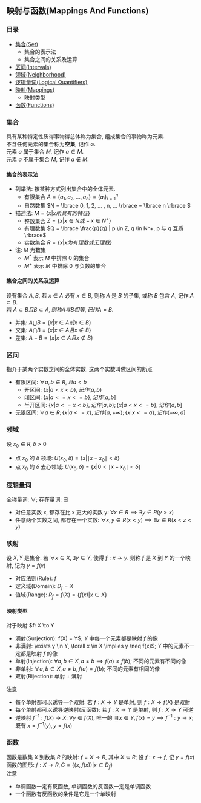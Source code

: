 ## 映射与函数(Mappings And Functions)

### 目录
- [集合(Set)](#集合)
  - 集合的表示法
  - 集合之间的关系及运算
- [区间(Intervals)](#区间)
- [领域(Neighborhood)](#领域)
- [逻辑量词(Logical Quantifiers)](#逻辑量词)
- [映射(Mappings)](#映射)
  - 映射类型
- [函数(Functions)](#函数)

### 集合
具有某种特定性质得事物得总体称为集合, 组成集合的事物称为元素.  
不含任何元素的集合称为**空集**, 记作 $\emptyset$.  
元素 $a$ 属于集合 $M$, 记作 $a \in M$.  
元素 $a$ 不属于集合 $M$, 记作 $a \notin M$.  

#### 集合的表示法
- 列举法: 按某种方式列出集合中的全体元素.
  - 有限集合 $A = \lbrace a_1, a_2, ... ,a_n \rbrace = \lbrace a_i \rbrace^n_{i=1}$
  - 自然数集 $N = \lbrace 0, 1, 2, ... , n, ... \rbrace = \lbrace n \rbrace $
- 描述法: $M = \lbrace x | x 所具有的特征 \rbrace$
  - 整数集合 $Z = \lbrace x | x \in N 或 -x \in N^+ \rbrace$
  - 有理数集 $Q = \lbrace \frac{p}{q} | p \in Z, q \in N^+, p 与 q 互质 \rbrace$
  - 实数集合 $R = \lbrace x | x 为有理数或无理数 \rbrace$
- 注: $M$ 为数集
  - $M^\ast$ 表示 $M$ 中排除 0 的集合  
  - $M^+$ 表示 $M$ 中排除 0 与负数的集合

#### 集合之间的关系及运算
设有集合 $A, B$, 若 $x \in A$ 必有 $x \in B$, 则称 $A$ 是 $B$ 的子集, 或称 $B$ 包含 $A$, 记作 $A \subset B$.  
若 $A \subset B 且 B \subset A, 则称 A 与 B 相等, 记作 A = B$.
- 并集: $A \bigcup B = \lbrace x | x \in A 或 x \in B \rbrace$
- 交集: $A \bigcap B = \lbrace x | x \in A 且 x \notin B \rbrace$
- 差集: $A - B = \lbrace x | x \in A 且 x \notin B \rbrace$

### 区间
指介于某两个实数之间的全体实数. 这两个实数叫做区间的断点  

- 有限区间: $\forall a, b \in R, 且 a < b$
  - 开区间: $\lbrace x | a < x < b \rbrace, 记作 (a, b)$
  - 闭区间: $\lbrace x | a <= x <= b \rbrace, 记作 [a, b]$
  - 半开区间: $\lbrace x | a <= x < b \rbrace, 记作 [a, b); \lbrace x | a < x <= b \rbrace, 记作 (a, b]$
- 无限区间: $\forall a \in R; \lbrace x | a <= x \rbrace, 记作 [a, +\infty); \lbrace x | x <= a \rbrace, 记作 (-\infty, a]$

### 领域
设 $x_0 \in R, \delta > 0$
- 点 $x_0$ 的 $\delta$ 领域: $U(x_0 ,\delta) = \lbrace x | \mid x - x_0 \mid < \delta \rbrace$
- 点 $x_0$ 的 $\delta$ 去心领域: $U(x_0 ,\delta) = \lbrace x | 0 < \mid x - x_0 \mid < \delta \rbrace$

### 逻辑量词
全称量词: $\forall$; 存在量词: $\exists$
- 对任意实数 x, 都存在比 x 更大的实数 y: $\forall x \in R \implies \exists y \in R (y > x)$
- 任意两个实数之间, 都存在一个实数: $\forall x, y \in R (x < y) \implies \exists z \in R (x < z < y)$

### 映射
设 $X, Y$ 是集合. 若 $\forall x \in X, \exists y \in Y$, 使得 $f: x \to y$. 则称 $f$ 是 $X$ 到 $Y$ 的一个映射, 记为 $y = f(x)$
- 对应法则(Rule): $f$
- 定义域(Domain): $D_f = X$
- 值域(Range): $R_f = f(X) = \lbrace f(x) | x \in X \rbrace$

#### 映射类型
对于映射 $f: X \to Y
- 满射(Surjection):  f(X) = Y$; $Y$ 中每一个元素都是映射 $f$ 的像
- 非满射: \exists y \in Y, \forall x \in X \implies y \neq f(x)$; $Y$ 中的元素不一定都是映射 $f$ 的像
- 单射(Injection): $\forall a, b \in X, a \neq b \implies f(a) \neq f(b)$; 不同的元素有不同的像
- 非单射: $\forall a, b \in X, a \neq b, f(a) = f(b)$; 不同的元素有相同的像
- 双射(Bijection): 单射 + 满射

注意
- 每个单射都可以诱导一个双射: 若 $f: X \to Y$ 是单射, 则 $f: X \to f(X)$ 是双射
- 每个单射都可以诱导逆映射(反函数): 若 $f: X \to Y$ 是单射, 则 $f: X \to Y$ 可逆
- 逆映射 $f^{-1}: f(X) \to X$: $\forall y \in f(X)$, 唯一的 $\exists x \in Y, f(x) = y \implies f^{-1}: y \to x$; 既有 $x = f^{-1}(y), y = f(x)$

### 函数
函数是数集 $X$ 到数集 $R$ 的映射: $f = X \to R$, 其中 $X \subseteq R$; 设 $f: x \to f$, 记 $y = f(x)$  
函数的图形: $f: X \to R, G = \lbrace (x, f(x)) | x \in D_f \rbrace$  
注意
- 单调函数一定有反函数, 单调函数的反函数一定是单调函数
- 一个函数有反函数的条件是它是一个单映射
